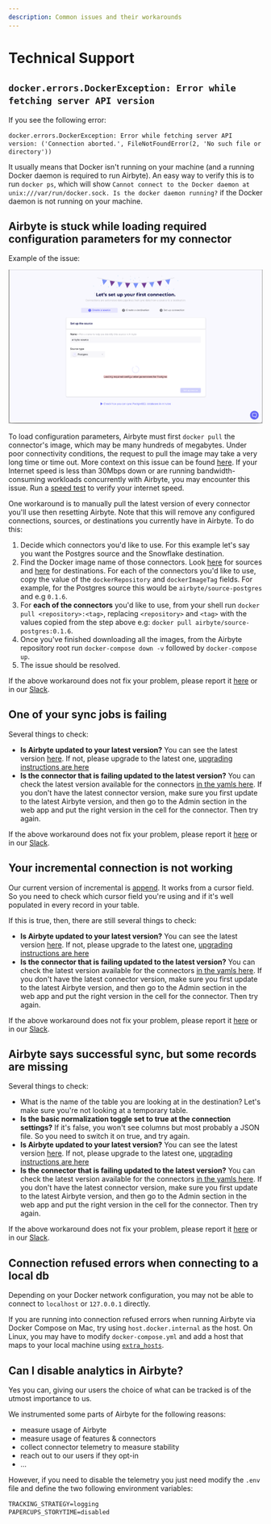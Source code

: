 ```yaml
---
description: Common issues and their workarounds
---
```


# Technical Support

## `docker.errors.DockerException: Error while fetching server API version`

If you see the following error:

```text
docker.errors.DockerException: Error while fetching server API
version: ('Connection aborted.', FileNotFoundError(2, 'No such file or
directory'))
```

It usually means that Docker isn't running on your machine \(and a running Docker daemon is required to run Airbyte\). An easy way to verify this is to run `docker ps`, which will show `Cannot connect to the Docker daemon at unix:///var/run/docker.sock. Is the docker daemon running?` if the Docker daemon is not running on your machine.

## Airbyte is stuck while loading required configuration parameters for my connector

Example of the issue:

![](../.gitbook/assets/faq_stuck_onboarding.png)

To load configuration parameters, Airbyte must first `docker pull` the connector's image, which may be many hundreds of megabytes. Under poor connectivity conditions, the request to pull the image may take a very long time or time out. More context on this issue can be found [here](https://github.com/airbytehq/airbyte/issues/1462). If your Internet speed is less than 30Mbps down or are running bandwidth-consuming workloads concurrently with Airbyte, you may encounter this issue. Run a [speed test](https://fast.com/) to verify your internet speed.

One workaround is to manually pull the latest version of every connector you'll use then resetting Airbyte. Note that this will remove any configured connections, sources, or destinations you currently have in Airbyte. To do this:

1. Decide which connectors you'd like to use. For this example let's say you want the Postgres source and the Snowflake destination.
2. Find the Docker image name of those connectors. Look [here](https://github.com/airbytehq/airbyte/blob/master/airbyte-config/init/src/main/resources/seed/source_definitions.yaml) for sources and [here](https://github.com/airbytehq/airbyte/blob/master/airbyte-config/init/src/main/resources/seed/destination_definitions.yaml) for destinations. For each of the connectors you'd like to use, copy the value of the `dockerRepository` and `dockerImageTag` fields. For example, for the Postgres source this would be `airbyte/source-postgres` and e.g `0.1.6`.
3. For **each of the connectors** you'd like to use, from your shell run `docker pull <repository>:<tag>`, replacing `<repository>` and `<tag>` with the values copied from the step above e.g: `docker pull airbyte/source-postgres:0.1.6`.
4. Once you've finished downloading all the images, from the Airbyte repository root run `docker-compose down -v` followed by `docker-compose up`.
5. The issue should be resolved.

If the above workaround does not fix your problem, please report it [here](https://github.com/airbytehq/airbyte/issues/1462) or in our [Slack](https://slack.airbyte.io).

## One of your sync jobs is failing

Several things to check:

* **Is Airbyte updated to your latest version?** You can see the latest version [here](https://github.com/airbytehq/airbyte/tags). If not, please upgrade to the latest one, [upgrading instructions are here](../tutorials/upgrading-airbyte.md)
* **Is the connector that is failing updated to the latest version?** You can check the latest version available for the connectors [in the yamls here](https://github.com/airbytehq/airbyte/tree/master/airbyte-config/init/src/main/resources/seed). If you don't have the latest connector version, make sure you first update to the latest Airbyte version, and then go to the Admin section in the web app and put the right version in the cell for the connector. Then try again. 

If the above workaround does not fix your problem, please report it [here](https://github.com/airbytehq/airbyte/issues/1462) or in our [Slack](https://slack.airbyte.io).

## Your incremental connection is not working

Our current version of incremental is [append](../architecture/connections/incremental-append.md). It works from a cursor field. So you need to check which cursor field you're using and if it's well populated in every record in your table.

If this is true, then, there are still several things to check:

* **Is Airbyte updated to your latest version?** You can see the latest version [here](https://github.com/airbytehq/airbyte/tags). If not, please upgrade to the latest one, [upgrading instructions are here](../tutorials/upgrading-airbyte.md)
* **Is the connector that is failing updated to the latest version?** You can check the latest version available for the connectors [in the yamls here](https://github.com/airbytehq/airbyte/tree/master/airbyte-config/init/src/main/resources/seed). If you don't have the latest connector version, make sure you first update to the latest Airbyte version, and then go to the Admin section in the web app and put the right version in the cell for the connector. Then try again. 

If the above workaround does not fix your problem, please report it [here](https://github.com/airbytehq/airbyte/issues/1462) or in our [Slack](https://slack.airbyte.io).

## **Airbyte says successful sync, but some records are missing**

Several things to check:

* What is the name of the table you are looking at in the destination? Let's make sure you're not looking at a temporary table. 
* **Is the basic normalization toggle set to true at the connection settings?** If it's false, you won't see columns but most probably a JSON file. So you need to switch it on true, and try again. 
* **Is Airbyte updated to your latest version?** You can see the latest version [here](https://github.com/airbytehq/airbyte/tags). If not, please upgrade to the latest one, [upgrading instructions are here](../tutorials/upgrading-airbyte.md)
* **Is the connector that is failing updated to the latest version?** You can check the latest version available for the connectors [in the yamls here](https://github.com/airbytehq/airbyte/tree/master/airbyte-config/init/src/main/resources/seed). If you don't have the latest connector version, make sure you first update to the latest Airbyte version, and then go to the Admin section in the web app and put the right version in the cell for the connector. Then try again. 

If the above workaround does not fix your problem, please report it [here](https://github.com/airbytehq/airbyte/issues/1462) or in our [Slack](https://slack.airbyte.io).

## **Connection refused errors when connecting to a local db**

Depending on your Docker network configuration, you may not be able to connect to `localhost` or `127.0.0.1` directly.

If you are running into connection refused errors when running Airbyte via Docker Compose on Mac, try using `host.docker.internal` as the host. On Linux, you may have to modify `docker-compose.yml` and add a host that maps to your local machine using [`extra_hosts`](https://docs.docker.com/compose/compose-file/compose-file-v3/#extra_hosts).

## **Can I disable analytics in Airbyte?**

Yes you can, giving our users the choice of what can be tracked is of the utmost importance to us.

We instrumented some parts of Airbyte for the following reasons:
- measure usage of Airbyte
- measure usage of features & connectors
- collect connector telemetry to measure stability
- reach out to our users if they opt-in
- ...

However, if you need to disable the telemetry you just need modify the `.env` file and define the two following environment variables:
```
TRACKING_STRATEGY=logging
PAPERCUPS_STORYTIME=disabled
```
